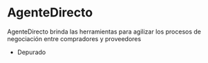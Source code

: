﻿# AgenteDirecto
AgenteDirecto brinda las herramientas para agilizar los procesos de negociación entre compradores y proveedores

 - Depurado

